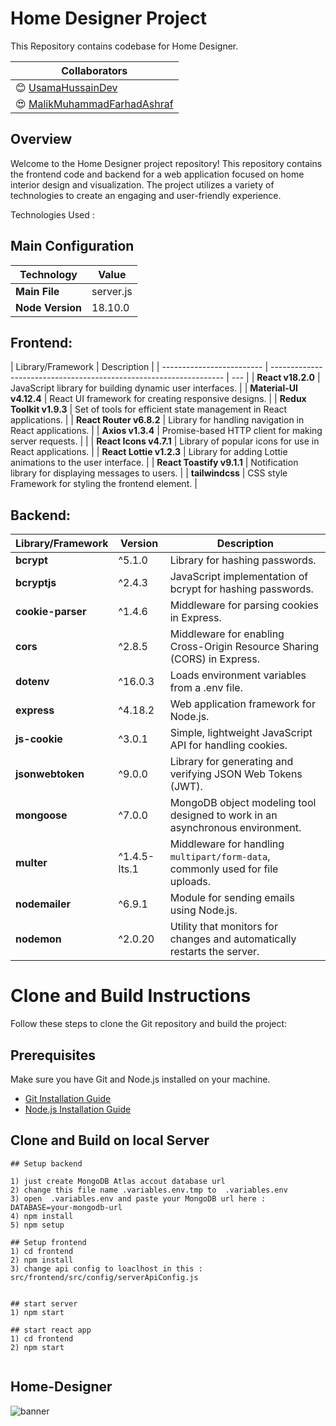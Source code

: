 # Home Designer Project

This Repository contains codebase for Home Designer.

| **Collaborators**                                                            |
| ---------------------------------------------------------------------------- |
| 😊 [UsamaHussainDev](https://github.com/UsamaHussainDev)                     |
| 😍 [MalikMuhammadFarhadAshraf](https://github.com/MALIKMUHAMMADFAHRADASHRAF) |

## Overview

Welcome to the Home Designer project repository! This repository contains the frontend code and backend for a web application focused on home interior design and visualization. The project utilizes a variety of technologies to create an engaging and user-friendly experience.

Technologies Used :

## Main Configuration

| Technology       | Value     |
| ---------------- | --------- |
| **Main File**    | server.js |
| **Node Version** | 18.10.0   |

## Frontend:

| Library/Framework         | Description                                                        |
| ------------------------- | ------------------------------------------------------------------ | --- |
| **React v18.2.0**         | JavaScript library for building dynamic user interfaces.           |
| **Material-UI v4.12.4**   | React UI framework for creating responsive designs.                |
| **Redux Toolkit v1.9.3**  | Set of tools for efficient state management in React applications. |
| **React Router v6.8.2**   | Library for handling navigation in React applications.             |
| **Axios v1.3.4**          | Promise-based HTTP client for making server requests.              |     |
| **React Icons v4.7.1**    | Library of popular icons for use in React applications.            |
| **React Lottie v1.2.3**   | Library for adding Lottie animations to the user interface.        |
| **React Toastify v9.1.1** | Notification library for displaying messages to users.             |
| **tailwindcss**           | CSS style Framework for styling the frontend element.              |

## Backend:

| Library/Framework | Version      | Description                                                                    |
| ----------------- | ------------ | ------------------------------------------------------------------------------ |
| **bcrypt**        | ^5.1.0       | Library for hashing passwords.                                                 |
| **bcryptjs**      | ^2.4.3       | JavaScript implementation of bcrypt for hashing passwords.                     |
| **cookie-parser** | ^1.4.6       | Middleware for parsing cookies in Express.                                     |
| **cors**          | ^2.8.5       | Middleware for enabling Cross-Origin Resource Sharing (CORS) in Express.       |
| **dotenv**        | ^16.0.3      | Loads environment variables from a .env file.                                  |
| **express**       | ^4.18.2      | Web application framework for Node.js.                                         |
| **js-cookie**     | ^3.0.1       | Simple, lightweight JavaScript API for handling cookies.                       |
| **jsonwebtoken**  | ^9.0.0       | Library for generating and verifying JSON Web Tokens (JWT).                    |
| **mongoose**      | ^7.0.0       | MongoDB object modeling tool designed to work in an asynchronous environment.  |
| **multer**        | ^1.4.5-lts.1 | Middleware for handling `multipart/form-data`, commonly used for file uploads. |
| **nodemailer**    | ^6.9.1       | Module for sending emails using Node.js.                                       |
| **nodemon**       | ^2.0.20      | Utility that monitors for changes and automatically restarts the server.       |

# Clone and Build Instructions

Follow these steps to clone the Git repository and build the project:

## Prerequisites

Make sure you have Git and Node.js installed on your machine.

- [Git Installation Guide](https://git-scm.com/book/en/v2/Getting-Started-Installing-Git)
- [Node.js Installation Guide](https://nodejs.org/en/download/)

## Clone and Build on local Server

```
## Setup backend

1) just create MongoDB Atlas accout database url
2) change this file name .variables.env.tmp to  .variables.env
3) open  .variables.env and paste your MongoDB url here :  DATABASE=your-mongodb-url
4) npm install
5) npm setup

## Setup frontend
1) cd frontend
2) npm install
3) change api config to loaclhost in this : src/frontend/src/config/serverApiConfig.js


## start server
1) npm start

## start react app
1) cd frontend
2) npm start


```

## Home-Designer

![banner](https://github.com/usamahussaindev/HomeDesigner-Project/assets/118635657/114b1536-3042-46e6-94e0-16c3e54c729a)
